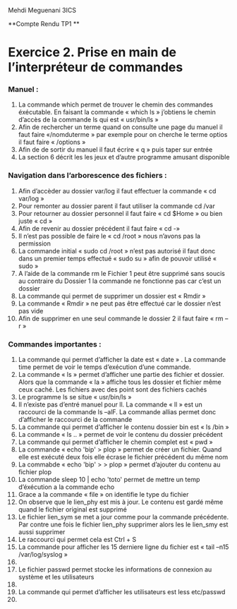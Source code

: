 Mehdi Meguenani										                                                                                                                              3ICS


**Compte Rendu TP1 ** 

# Exercice 2. Prise en main de l’interpréteur de commandes
### Manuel : 
1. La commande which permet de trouver le chemin des commandes éxécutable. En faisant la commande « which  ls » j’obtiens le chemin d’accès de la commande ls qui est « usr/bin/ls »
2. Afin de rechercher un terme quand on consulte une page du manuel il faut faire «/nomduterme » par exemple pour on cherche le terme optios il faut faire « /options »
3. Afin de de sortir du manuel il faut écrire « q » puis taper sur entrée 
4. La section 6 décrit les les jeux et d’autre programme amusant disponible 
### Navigation dans l’arborescence des fichiers : 
1.	Afin d’accèder au dossier var/log il faut effectuer la commande « cd var/log »
2.	Pour remonter au dossier parent il faut utiliser la commande cd /var
3.	Pour retourner au dossier personnel il faut faire « cd $Home » ou bien juste « cd »
4.	Afin de revenir au dossier précédent il faut faire « cd -»
5.	Il n’est pas possible de faire le « cd /root » nous n’avons pas la permission
6. La commande initial « sudo cd /root » n’est pas autorisé il faut donc dans un premier temps effectué « sudo su » afin de pouvoir utilisé « sudo »
8. A l’aide de la commande rm le Fichier 1 peut être supprimé sans soucis au contraire du Dossier 1 la commande ne fonctionne pas car c’est un dossier 
9. La commande qui permet de supprimer un dossier est « Rmdir »
10. La commande « Rmdir » ne peut pas être effectué car le dossier n’est pas vide 
11. Afin de supprimer en une seul commande le dossier 2 il faut faire « rm – r »
### Commandes importantes : 
1.	La commande qui permet d’afficher la date est « date » . La commande time permet de voir le temps d’exécution d’une commande.
2.	La commande « ls » permet d’afficher une partie des fichier et dossier. Alors que la commande « la » affiche tous les dossier et fichier même ceux caché. Les fichiers avec des point sont des fichiers cachés
3.	Le programme ls se situe « usr/bin/ls »
4.	Il n’existe pas d’entré manuel pour ll. La commande « ll » est un raccourci de la commande ls –alF. La commande allias permet donc d’afficher le raccourci de la commande 
5.	La commande qui permet d’afficher le contenu dossier bin est « ls /bin »
6.	La commande « ls .. » permet de voir le contenu du dossier précédent 
7.	 La commande qui permet d’afficher le chemin complet est « pwd » 
8.	La commande « echo 'bip' > plop  » permet de créer un fichier. Quand elle est exécuté deux fois elle écrase le fichier précédent du même nom 
9.	La commabde « echo 'bip' > > plop » permet d’ajouter du contenu au fichier plop 
10.	 La commande sleep 10 | echo 'toto' permet de mettre un temp d’éxécution a la commande echo 
11.	 Grace a la  commande « file » on identifie le type du fichier 
12.	 On observe que le lien_phy est mis à jour. Le contenu est gardé même quand le fichier original est supprimé 
13.	  Le fichier lien_sym se met a jour comme pour la commande précédente. Par contre une fois le fichier lien_phy supprimer alors les le lien_smy est aussi supprimer 
14.	 Le raccourci qui permet cela est Ctrl + S
15.	 La commande pour afficher  les 15 derniere ligne du fichier est « tail –n15 /var/log/syslog »
16.	 
17.	 Le fichier passwd permet stocke les informations de connexion au système et les utilisateurs 
18.	  
19.	 La commande qui permet d’afficher les utilisateurs est less etc/passwd
20.	 
